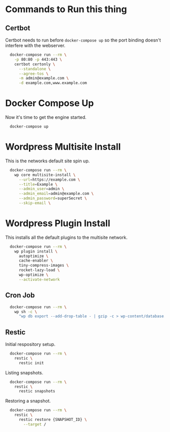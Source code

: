 # Commands to Run this thing



## Certbot

Certbot needs to run before `docker-compose up` so the port binding doesn't
interfere with the webserver.

```sh
  docker-compose run --rm \
    -p 80:80 -p 443:443 \
    certbot certonly \
      --standalone \
      --agree-tos \
      -m admin@example.com \
      -d example.com,www.example.com
```

# Docker Compose Up

Now it's time to get the engine started.

```sh
  docker-compose up
```

# Wordpress Multisite Install

This is the networks default site spin up.

```sh
  docker-compose run --rm \
    wp core multisite-install \
      --url=https://example.com \
      --title=Example \
      --admin_user=admin \
      --admin_email=admin@example.com \
      --admin_password=superSecret \
      --skip-email \
```

# Wordpress Plugin Install

This installs all the default plugins to the multisite network.

```sh
  docker-compose run --rm \
    wp plugin install \
      autoptimize \
      cache-enabler \
      tiny-compress-images \
      rocket-lazy-load \
      wp-optimize \
      --activate-network
```

## Cron Job



```sh
  docker-compose run --rm \
    wp sh -c \
      "wp db export --add-drop-table - | gzip -c > wp-content/database.sql.gz"
```

## Restic

Initial respository setup.

```sh
  docker-compose run --rm \
    restic \
      restic init
```

Listing snapshots.

```sh
  docker-compose run --rm \
    restic \
      restic snapshots
```

Restoring a snapshot.

```sh
  docker-compose run --rm \
    restic \
      restic restore {SNAPSHOT_ID} \
        --target /
```